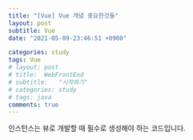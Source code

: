 ```yaml
---
title: "[Vue] Vue 개념 중요한것들"
layout: post
subtitle: Vue
date: "2021-05-09-23:46:51 +0900"

categories: study
tags: Vue
# layout: post
# title:  WebFrontEnd
# subtitle:   "시작하기"
# categories: study
# tags: java
comments: true
---
```


인스턴스는 뷰로 개발할 때 필수로 생성해야 하는 코드입니다.
